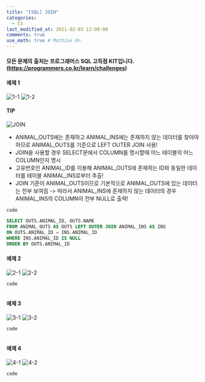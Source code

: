 ```yaml
---
title: "[SQL] JOIN"
categories: 
  - CS
last_modified_at: 2021-02-03 12:00:00
comments: true
use_math: true # MathJax On
---
```


#### 모든 문제의 출처는 프로그래머스 SQL 고득점 KIT입니다. (https://programmers.co.kr/learn/challenges)

#### 예제 1
![1-1](https://user-images.githubusercontent.com/62474292/106708126-b3286180-6635-11eb-81f0-18ad96b8b0e0.JPG)
![1-2](https://user-images.githubusercontent.com/62474292/106708129-b3c0f800-6635-11eb-8034-e8709403b2ed.JPG)

#### TIP
![JOIN](https://user-images.githubusercontent.com/62474292/106983252-f0613080-67a8-11eb-912c-8804b5561e83.JPG)

- ANIMAL_OUTS에는 존재하고 ANIMAL_INS에는 존재하지 않는 데이터를 찾아야 하므로 ANIMAL_OUTS를 기준으로 LEFT OUTER JOIN 사용!
- JOIN을 사용할 경우 SELECT문에서 COLUMN를 명시할때 어느 테이블의 어느 COLUMN인지 명시
- 고유번호인 ANIMAL_ID를 이용해 ANIMAL_OUTS에 존재하는 ID와 동일한 데이터를 테이블 ANIMAL_INS로부터 추출!
- JOIN 기준이 ANIMAL_OUTS이므로 기본적으로 ANIMAL_OUTS에 있는 데이터는 전부 보여짐 -> 따라서 ANIMAL_INS에 존재하지 않는 데이터의 경우 ANIMAL_INS의 COLUMN이 전부 NULL로 출력!

`code`
```sql
SELECT OUTS.ANIMAL_ID, OUTS.NAME
FROM ANIMAL_OUTS AS OUTS LEFT OUTER JOIN ANIMAL_INS AS INS
ON OUTS.ANIMAL_ID = INS.ANIMAL_ID
WHERE INS.ANIMAL_ID IS NULL
ORDER BY OUTS.ANIMAL_ID
```

#### 예제 2
![2-1](https://user-images.githubusercontent.com/62474292/106708131-b4598e80-6635-11eb-9839-8a3562106a86.JPG)
![2-2](https://user-images.githubusercontent.com/62474292/106708132-b4f22500-6635-11eb-87d0-5952af7f0501.JPG)

`code`
```sql

```

#### 예제 3
![3-1](https://user-images.githubusercontent.com/62474292/106708133-b4f22500-6635-11eb-9836-569bed8c9021.JPG)
![3-2](https://user-images.githubusercontent.com/62474292/106708134-b58abb80-6635-11eb-819e-4d9f8fd7e251.JPG)

`code`
```sql

```

#### 예제 4
![4-1](https://user-images.githubusercontent.com/62474292/106708139-b6bbe880-6635-11eb-80f0-cb56d91d21eb.JPG)
![4-2](https://user-images.githubusercontent.com/62474292/106708140-b6bbe880-6635-11eb-91a9-eccf5235cdd0.JPG)

`code`
```sql

```

